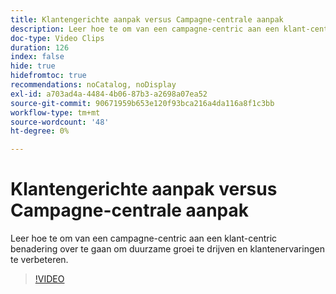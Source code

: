 ```yaml
---
title: Klantengerichte aanpak versus Campagne-centrale aanpak
description: Leer hoe te om van een campagne-centric aan een klant-centric benadering over te gaan om duurzame groei te drijven en klantenervaringen te verbeteren.
doc-type: Video Clips
duration: 126
index: false
hide: true
hidefromtoc: true
recommendations: noCatalog, noDisplay
exl-id: a703ad4a-4484-4b06-87b3-a2698a07ea52
source-git-commit: 90671959b653e120f93bca216a4da116a8f1c3bb
workflow-type: tm+mt
source-wordcount: '48'
ht-degree: 0%

---
```


# Klantengerichte aanpak versus Campagne-centrale aanpak

Leer hoe te om van een campagne-centric aan een klant-centric benadering over te gaan om duurzame groei te drijven en klantenervaringen te verbeteren.

<!-- 85_S651_3442537_125_customercentric-approach-vs-campaigncentric-approach -->
>[!VIDEO](https://video.tv.adobe.com/v/3458235/?learn=on&enablevpops=true)
